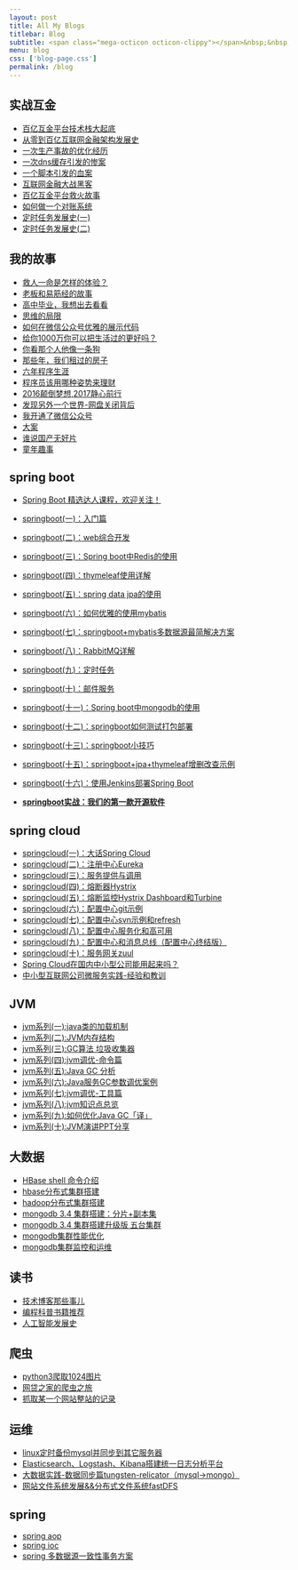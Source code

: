 ```yaml
---
layout: post
title: All My Blogs
titlebar: Blog
subtitle: <span class="mega-octicon octicon-clippy"></span>&nbsp;&nbsp; Take notes about everything new
menu: blog
css: ['blog-page.css']
permalink: /blog
---
```



## 实战互金

- [百亿互金平台技术栈大起底](http://www.jerrythh.com/arch/2017/06/30/technology-stack.html)
- [从零到百亿互联网金融架构发展史](http://www.jerrythh.com/%E6%9E%B6%E6%9E%84/2017/01/10/%E4%BB%8E%E9%9B%B6%E5%88%B0%E7%99%BE%E4%BA%BF%E4%BA%92%E8%81%94%E7%BD%91%E9%87%91%E8%9E%8D%E6%9E%B6%E6%9E%84%E5%8F%91%E5%B1%95%E5%8F%B2.html)
- [一次生产事故的优化经历](http://www.jerrythh.com/%E4%BC%98%E5%8C%96/2017/02/06/%E4%B8%80%E6%AC%A1%E7%94%9F%E4%BA%A7%E4%BA%8B%E6%95%85%E7%9A%84%E4%BC%98%E5%8C%96%E7%BB%8F%E5%8E%86.html)  
- [一次dns缓存引发的惨案](http://www.jerrythh.com/%E4%BC%98%E5%8C%96/2017/02/09/%E4%B8%80%E6%AC%A1dns%E7%BC%93%E5%AD%98%E5%BC%95%E5%8F%91%E7%9A%84%E6%83%A8%E6%A1%88.html)  
- [一个脚本引发的血案](http://www.jerrythh.com/%E4%BC%98%E5%8C%96/2017/02/12/%E4%B8%80%E4%B8%AA%E8%84%9A%E6%9C%AC%E5%BC%95%E5%8F%91%E7%9A%84%E8%A1%80%E6%A1%88.html)  
- [互联网金融大战黑客](http://www.jerrythh.com/%E4%BC%98%E5%8C%96/2017/02/15/%E4%BA%92%E8%81%94%E7%BD%91%E9%87%91%E8%9E%8D%E5%A4%A7%E6%88%98%E9%BB%91%E5%AE%A2.html)  
- [百亿互金平台救火故事](http://www.jerrythh.com/%E4%BC%98%E5%8C%96/2017/02/16/%E7%99%BE%E4%BA%BF%E4%BA%92%E9%87%91%E5%B9%B3%E5%8F%B0%E6%95%91%E7%81%AB%E6%95%85%E4%BA%8B.html)  
- [如何做一个对账系统](http://www.jerrythh.com/pay/2017/06/13/reconciliation-system.html)  
- [定时任务发展史(一)](http://www.jerrythh.com/java/2017/06/28/timer-task-develop-1.html)  
- [定时任务发展史(二)](http://www.jerrythh.com/java/2017/06/29/timer-task-develop-2.html)  

## 我的故事

- [救人一命是怎样的体验？](http://www.jerrythh.com/life/2017/06/25/save-a-life.html)  
- [老板和易筋经的故事](http://www.jerrythh.com/blog/2017/09/17/boss-anxious.html)  
- [高中毕业，我想出去看看](http://www.jerrythh.com/life/2017/07/03/pingjing-life.html)  
- [思维的局限](http://www.jerrythh.com/life/2017/05/19/Limitations-of-thinking.html)
- [如何在微信公众号优雅的展示代码](http://www.jerrythh.com/other/2017/05/15/wechat-markdown.html)
- [给你1000万你可以把生活过的更好吗？](http://www.jerrythh.com/life/2017/05/05/1000-and-life.html)
- [你看那个人他像一条狗](http://www.jerrythh.com/career/2017/03/26/programmer-confused.html)
- [那些年，我们租过的房子](http://www.jerrythh.com/life/2017/04/21/house-rented.html)
- [六年程序生涯](http://www.jerrythh.com/%E5%85%AD%E5%B9%B4/2016/11/20/%E5%85%AD%E5%B9%B4%E7%A8%8B%E5%BA%8F%E7%94%9F%E6%B6%AF.html)
- [程序员该用哪种姿势来理财](http://www.jerrythh.com/%E7%94%9F%E6%B4%BB/2016/05/08/%E7%A8%8B%E5%BA%8F%E5%91%98%E8%AF%A5%E7%94%A8%E5%93%AA%E7%A7%8D%E5%A7%BF%E5%8A%BF%E6%9D%A5%E7%90%86%E8%B4%A2.html)
- [2016颠倒梦想,2017静心前行](http://www.jerrythh.com/%E7%94%9F%E6%B4%BB/2017/01/01/2016%E9%A2%A0%E5%80%92%E6%A2%A6%E6%83%B3,2017%E9%9D%99%E5%BF%83%E5%89%8D%E8%A1%8C.html)
- [发现另外一个世界-网盘关闭背后](http://www.jerrythh.com/%E7%94%9F%E6%B4%BB/2017/01/18/%E5%8F%91%E7%8E%B0%E5%8F%A6%E5%A4%96%E4%B8%80%E4%B8%AA%E4%B8%96%E7%95%8C.html)
- [我开通了微信公众号](http://www.jerrythh.com/life/2017/04/26/open-wechat.html)
- [大案](http://www.jerrythh.com/life/2017/07/06/big-case.html)  
- [谁说国产无好片](http://www.jerrythh.com/movie/2017/08/06/china-good-movie.html)  
- [童年趣事](http://www.jerrythh.com/life/2017/07/29/childhood-fun.html)  


## spring boot 

- [Spring Boot 精选达人课程，欢迎关注！](http://gitbook.cn/gitchat/column/59f5daa149cd4330613605ba)  
- [springboot(一)：入门篇](http://www.jerrythh.com/springboot/2016/01/06/springboot(%E4%B8%80)-%E5%85%A5%E9%97%A8%E7%AF%87.html)
- [springboot(二)：web综合开发](http://www.jerrythh.com/springboot/2016/02/03/springboot(%E4%BA%8C)-web%E7%BB%BC%E5%90%88%E5%BC%80%E5%8F%91.html)
- [springboot(三)：Spring boot中Redis的使用](http://www.jerrythh.com/springboot/2016/03/06/springboot(%E4%B8%89)-Spring-Boot%E4%B8%ADRedis%E7%9A%84%E4%BD%BF%E7%94%A8.html)
- [springboot(四)：thymeleaf使用详解](http://www.jerrythh.com/springboot/2016/05/01/springboot(%E5%9B%9B)-thymeleaf%E4%BD%BF%E7%94%A8%E8%AF%A6%E8%A7%A3.html)
- [springboot(五)：spring data jpa的使用](http://www.jerrythh.com/springboot/2016/08/20/springboot(%E4%BA%94)-spring-data-jpa%E7%9A%84%E4%BD%BF%E7%94%A8.html)
- [springboot(六)：如何优雅的使用mybatis](http://www.jerrythh.com/springboot/2016/11/06/springboot(%E5%85%AD)-%E5%A6%82%E4%BD%95%E4%BC%98%E9%9B%85%E7%9A%84%E4%BD%BF%E7%94%A8mybatis.html)
- [springboot(七)：springboot+mybatis多数据源最简解决方案](http://www.jerrythh.com/springboot/2016/11/25/springboot(%E4%B8%83)-springboot+mybatis%E5%A4%9A%E6%95%B0%E6%8D%AE%E6%BA%90%E6%9C%80%E7%AE%80%E8%A7%A3%E5%86%B3%E6%96%B9%E6%A1%88.html)
- [springboot(八)：RabbitMQ详解](http://www.jerrythh.com/springboot/2016/11/30/springboot(%E5%85%AB)-RabbitMQ%E8%AF%A6%E8%A7%A3.html)
- [springboot(九)：定时任务](http://www.jerrythh.com/springboot/2016/12/02/springboot(%E4%B9%9D)-%E5%AE%9A%E6%97%B6%E4%BB%BB%E5%8A%A1.html)
- [springboot(十)：邮件服务](http://www.jerrythh.com/springboot/2017/05/06/springboot-mail.html)
- [springboot(十一)：Spring boot中mongodb的使用](http://www.jerrythh.com/springboot/2017/05/08/springboot-mongodb.html)
- [springboot(十二)：springboot如何测试打包部署](http://www.jerrythh.com/springboot/2017/05/09/springboot-deploy.html)
- [springboot(十三)：springboot小技巧](http://www.jerrythh.com/springboot/2017/06/22/springboot-tips.html)
- [springboot(十五)：springboot+jpa+thymeleaf增删改查示例](http://www.jerrythh.com/springboot/2017/09/23/spring-boot-jpa-thymeleaf-curd.html)  
- [springboot(十六)：使用Jenkins部署Spring Boot](http://www.jerrythh.com/springboot/2017/11/11/springboot-jenkins.html)

- **[springboot实战：我们的第一款开源软件](http://www.jerrythh.com/springboot/2016/09/26/springboot%E5%AE%9E%E6%88%98-%E6%88%91%E4%BB%AC%E7%9A%84%E7%AC%AC%E4%B8%80%E6%AC%BE%E5%BC%80%E6%BA%90%E8%BD%AF%E4%BB%B6.html)**

## spring cloud 

- [springcloud(一)：大话Spring Cloud](http://www.jerrythh.com/springcloud/2017/05/01/simple-springcloud.html)
- [springcloud(二)：注册中心Eureka](http://www.jerrythh.com/springcloud/2017/05/10/springcloud-eureka.html)
- [springcloud(三)：服务提供与调用](http://www.jerrythh.com/springcloud/2017/05/12/eureka-provider-constomer.html)
- [springcloud(四)：熔断器Hystrix](http://www.jerrythh.com/springcloud/2017/05/16/springcloud-hystrix.html)
- [springcloud(五)：熔断监控Hystrix Dashboard和Turbine](http://www.jerrythh.com/springcloud/2017/05/18/hystrix-dashboard-turbine.html)
- [springcloud(六)：配置中心git示例](http://www.jerrythh.com/springcloud/2017/05/22/springcloud-config-git.html)
- [springcloud(七)：配置中心svn示例和refresh](http://www.jerrythh.com/springcloud/2017/05/23/springcloud-config-svn-refresh.html)
- [springcloud(八)：配置中心服务化和高可用](http://www.jerrythh.com/springcloud/2017/05/25/springcloud-config-eureka.html)
- [springcloud(九)：配置中心和消息总线（配置中心终结版）](http://www.jerrythh.com/springcloud/2017/05/26/springcloud-config-eureka-bus.html)
- [springcloud(十)：服务网关zuul](http://www.jerrythh.com/springcloud/2017/06/01/gateway-service-zuul.html)  
- [Spring Cloud在国内中小型公司能用起来吗？](http://www.jerrythh.com/springcloud/2017/09/11/can-use-springcloud.html)   
- [中小型互联网公司微服务实践-经验和教训](http://www.jerrythh.com/springcloud/2017/10/19/micro-service-practice.html)


## JVM

- [jvm系列(一):java类的加载机制](http://www.jerrythh.com/jvm/2017/08/19/class-loading-principle.html)
- [jvm系列(二):JVM内存结构](http://www.jerrythh.com/jvm/2017/08/25/jvm-memory-structure.html)
- [jvm系列(三):GC算法 垃圾收集器](http://www.jerrythh.com/jvm/2017/08/29/GC-garbage-collection.html)
- [jvm系列(四):jvm调优-命令篇](http://www.jerrythh.com/jvm/2017/09/03/jvm-command.html)
- [jvm系列(五):Java GC 分析](http://www.jerrythh.com/jvm/2017/09/18/GC-Analysis.html)
- [jvm系列(六):Java服务GC参数调优案例](http://www.jerrythh.com/jvm/2017/09/19/GC-tuning.html)
- [jvm系列(七):jvm调优-工具篇](http://www.jerrythh.com/java/2017/02/22/jvm-tool.html)
- [jvm系列(八):jvm知识点总览](http://www.jerrythh.com/java/2017/03/01/jvm-overview.html)
- [jvm系列(九):如何优化Java GC「译」](http://www.jerrythh.com/jvm/2017/09/21/How-to-optimize-Java-GC.html)
- [jvm系列(十):JVM演讲PPT分享](http://www.jerrythh.com/jvm/2017/09/30/jvm-ppt.html)



## 大数据

- [HBase shell 命令介绍](http://www.jerrythh.com/hbase/2017/07/28/hbase-shell.html)  
- [hbase分布式集群搭建](http://www.jerrythh.com/hbase/2017/07/25/hbase-cluster-setup.html)  
- [hadoop分布式集群搭建](http://www.jerrythh.com/hadoop/2017/07/24/hadoop-cluster-setup.html) 
- [mongodb 3.4 集群搭建：分片+副本集](http://www.jerrythh.com/mongodb/2017/08/05/mongodb-cluster-setup.html)  
- [mongodb 3.4 集群搭建升级版 五台集群](http://www.jerrythh.com/mongodb/2017/08/16/install-mongodb-cluster.html)  
- [mongodb集群性能优化](http://www.jerrythh.com/mongodb/2017/09/01/mongodb-performance-optimization.html)  
- [mongodb集群监控和运维](http://www.jerrythh.com/mongodb/2017/09/06/mongodb-operation.html) 


## 读书

- [技术博客那些事儿](http://www.jerrythh.com/tech/2017/07/16/operating-technology-blog.html)  
- [编程科普书籍推荐](http://www.jerrythh.com/book/2017/06/06/book-list.html)
- [人工智能发展史](http://www.jerrythh.com/book/2017/06/10/intelligent-age.html)


## 爬虫

- [python3爬取1024图片](http://www.jerrythh.com/python/2016/10/30/python3%E7%88%AC%E5%8F%961024%E5%9B%BE%E7%89%87.html)
- [网贷之家的爬虫之旅](http://www.cnblogs.com/ityouknow/p/4423998.html)
- [抓取某一个网站整站的记录](http://www.cnblogs.com/ityouknow/p/5446199.html)


## 运维

- [linux定时备份mysql并同步到其它服务器](http://www.jerrythh.com/mysql/2016/09/09/linux%E5%AE%9A%E6%97%B6%E5%A4%87%E4%BB%BDmysql%E5%B9%B6%E5%90%8C%E6%AD%A5%E5%88%B0%E5%85%B6%E5%AE%83%E6%9C%8D%E5%8A%A1%E5%99%A8.html)
- [Elasticsearch、Logstash、Kibana搭建统一日志分析平台](http://www.cnblogs.com/ityouknow/p/4933103.html)
- [大数据实践-数据同步篇tungsten-relicator（mysql-&gt;mongo）](http://www.cnblogs.com/ityouknow/p/4918164.html)
- [网站文件系统发展&&分布式文件系统fastDFS](http://www.cnblogs.com/ityouknow/p/5344857.html)


## spring 

- [spring aop](http://www.cnblogs.com/ityouknow/p/5329550.html)
- [spring ioc](http://www.cnblogs.com/ityouknow/p/5311360.html)
- [spring 多数据源一致性事务方案](http://www.cnblogs.com/ityouknow/p/4977136.html)

